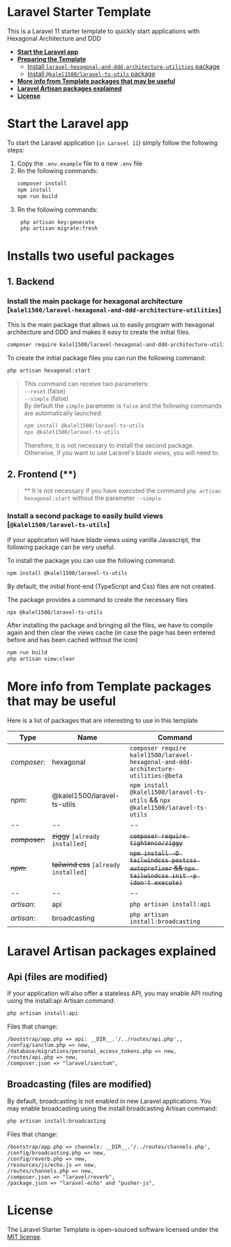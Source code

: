 # Laravel Starter Template

This is a Laravel 11 starter template to quickly start applications with Hexagonal Architecture and DDD

- [**Start the Laravel app**](#start-the-Laravel-app)
- [**Preparing the Template**](#preparing-the-template)
    - [Install `laravel-hexagonal-and-ddd-architecture-utilities` package](#install-the-main-package-for-hexagonal-architecture-kalel1500laravel-hexagonal-and-ddd-architecture-utilities)
    - [Install `@kalel1500/laravel-ts-utils` package](#install-the-second-package-for-build-a-simple-front-kalel1500laravel-ts-utils)
- [**More info from Template packages that may be useful**](#more-info-from-template-packages-that-may-be-useful)
- [**Laravel Artisan packages explained**](#laravel-artisan-packages-explained)
- [**License**](#license)

# Start the Laravel app

To start the Laravel application (`in Laravel 11`) simply follow the following steps:

1. Copy the `.env.example` file to a new `.env` file
2. Rn the following commands:
   ```bash
   composer install
   npm install
   npm run build
   ```
3. Rn the following commands:
   ```bash
    php artisan key:generate
    php artisan migrate:fresh
   ```

# Installs two useful packages

## 1. Backend

### Install the main package for hexagonal architecture [`kalel1500/laravel-hexagonal-and-ddd-architecture-utilities`]

This is the main package that allows us to easily program with hexagonal architecture and DDD and makes it easy to create the initial files.

```bash
composer require kalel1500/laravel-hexagonal-and-ddd-architecture-utilities:@beta
```

To create the initial package files you can run the following command:

```bash
php artisan hexagonal:start
```

> This command can receive two parameters:\
> `--reset` (false) \
> `--simple` (false) \
> By default the `simple` parameter is `false` and the following commands are automatically launched:
> ```bash
> npm install @kalel1500/laravel-ts-utils
> npx @kalel1500/laravel-ts-utils
> ```
> Therefore, it is not necessary to install the second package. \
> Otherwise, if you want to use Laravel's blade views, you will need to.

## 2. Frontend (**)

> ** It is not necessary if you have executed the command `php artisan hexagonal:start` without the parameter `--simple`

### Install a second package to easily build views [`@kalel1500/laravel-ts-utils`]

If your application will have blade views using vanilla Javascript, the following package can be very useful.

To install the package you can use the following command:
```bash
npm install @kalel1500/laravel-ts-utils
```

By default, the initial front-end (TypeScript and Css) files are not created.

The package provides a command to create the necessary files

```bash
npx @kalel1500/laravel-ts-utils
```

After installing the package and bringing all the files, we have to compile again and then clear the views cache (in case the page has been entered before and has been cached without the icon)

```bash
npm run build
php artisan view:clear
```

# More info from Template packages that may be useful

Here is a list of packages that are interesting to use in this template

| Type            | Name                                   | Command                                                                                            |
|-----------------|----------------------------------------|----------------------------------------------------------------------------------------------------|
| *composer*:     | hexagonal                              | `composer require kalel1500/laravel-hexagonal-and-ddd-architecture-utilities:@beta`                |
| *npm*:          | @kalel1500/laravel-ts-utils            | `npm install @kalel1500/laravel-ts-utils` && `npx @kalel1500/laravel-ts-utils`                     |
| --              | --                                     | --                                                                                                 |
| ~~*composer*:~~ | ~~ziggy~~ `[already installed]`        | ~~`composer require tightenco/ziggy`~~                                                             |
| ~~*npm*:~~      | ~~tailwind css~~ `[already installed]` | ~~`npm install -D tailwindcss postcss autoprefixer` && `npx tailwindcss init -p (don't execute)`~~ |
| --              | --                                     | --                                                                                                 |
| *artisan*:      | api                                    | `php artisan install:api`                                                                          |
| *artisan*:      | broadcasting                           | `php artisan install:broadcasting`                                                                 |


# Laravel Artisan packages explained

## Api (files are modified)

If your application will also offer a stateless API, you may enable API routing using the install:api Artisan command:
```bash
php artisan install:api
```

Files that change:
```
/bootstrap/app.php => api: __DIR__.'/../routes/api.php',,
/config/sanctum.php => new,
/database/migrations/personal_access_tokens.php => new,
/routes/api.php => new,
/composer.json => "laravel/sanctum",
```

## Broadcasting (files are modified)

By default, broadcasting is not enabled in new Laravel applications. You may enable broadcasting using the install:broadcasting Artisan command:
```bash
php artisan install:broadcasting
```

Files that change:
```
/bootstrap/app.php => channels: __DIR__.'/../routes/channels.php',
/config/broadcasting.php => new,
/config/reverb.php => new,
/resources/js/echo.js => new,
/routes/channels.php => new,
/composer.json => "laravel/reverb",
/package.json => "laravel-echo" and "pusher-js",
```

# License

The Laravel Starter Template is open-sourced software licensed under the [MIT license](https://opensource.org/licenses/MIT).
